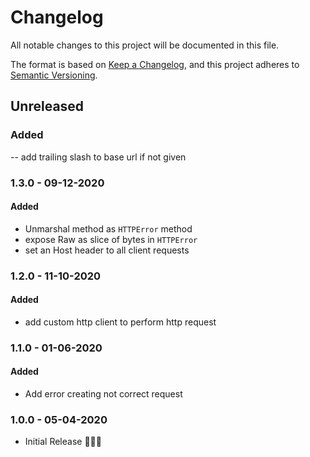 # Changelog

All notable changes to this project will be documented in this file.

The format is based on [Keep a Changelog](https://keepachangelog.com/en/1.0.0/),
and this project adheres to [Semantic Versioning](https://semver.org/spec/v2.0.0.html).

## Unreleased

### Added

-- add trailing slash to base url if not given

### 1.3.0 - 09-12-2020

#### Added

- Unmarshal method as `HTTPError` method
- expose Raw as slice of bytes in `HTTPError`
- set an Host header to all client requests

### 1.2.0 - 11-10-2020

#### Added

- add custom http client to perform http request

### 1.1.0 - 01-06-2020

#### Added

- Add error creating not correct request

### 1.0.0 - 05-04-2020

- Initial Release 🎉🎉🎉
